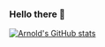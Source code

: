 ### Hello there 👋

[![Arnold's GitHub stats](https://github-readme-stats.vercel.app/api?username=dominggo1999)](https://github.com/anuraghazra/github-readme-stats)
